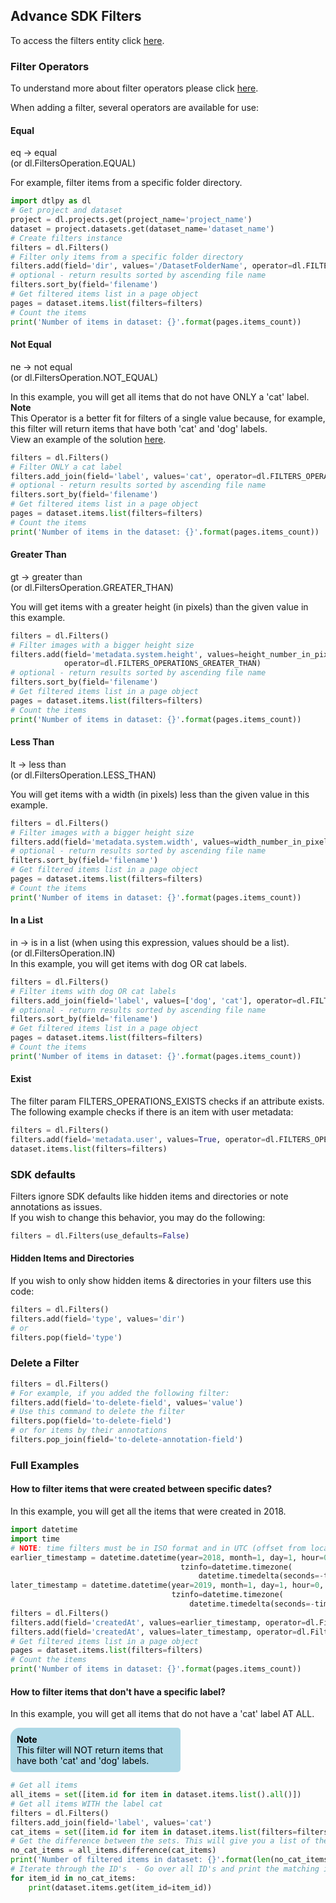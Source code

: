 ## Advance SDK Filters  
To access the filters entity click <a href="https://sdk-docs.dataloop.ai/en/latest/entities.html#module-dtlpy.entities.filters" target="_blank">here</a>.  
### Filter Operators  
To understand more about filter operators please click <a href="https://dataloop.ai/docs/dql-operators" target="_blank">here</a>.  
  
When adding a filter, several operators are available for use:  
  
#### Equal  
eq -> equal  
(or dl.FiltersOperation.EQUAL)  
  
For example, filter items from a specific folder directory.  

```python
import dtlpy as dl
# Get project and dataset
project = dl.projects.get(project_name='project_name')
dataset = project.datasets.get(dataset_name='dataset_name')
# Create filters instance
filters = dl.Filters()
# Filter only items from a specific folder directory
filters.add(field='dir', values='/DatasetFolderName', operator=dl.FILTERS_OPERATIONS_EQUAL)
# optional - return results sorted by ascending file name 
filters.sort_by(field='filename')
# Get filtered items list in a page object
pages = dataset.items.list(filters=filters)
# Count the items
print('Number of items in dataset: {}'.format(pages.items_count))
```
#### Not Equal  
ne -> not equal  
(or dl.FiltersOperation.NOT_EQUAL)  
  
In this example, you will get all items that do not have ONLY a 'cat' label.  
**Note**  
This Operator is a better fit for filters of a single value because, for example, this filter will return items that have both 'cat' and 'dog' labels.  
View an example of the solution [here](#how-to-filter-items-that-dont-have-a-specific-label).  

```python
filters = dl.Filters()
# Filter ONLY a cat label
filters.add_join(field='label', values='cat', operator=dl.FILTERS_OPERATIONS_NOT_EQUAL)
# optional - return results sorted by ascending file name 
filters.sort_by(field='filename')
# Get filtered items list in a page object
pages = dataset.items.list(filters=filters)
# Count the items
print('Number of items in the dataset: {}'.format(pages.items_count))
```
#### Greater Than  
gt -> greater than  
(or dl.FiltersOperation.GREATER_THAN)  
  
You will get items with a greater height (in pixels) than the given value in this example.  

```python
filters = dl.Filters()
# Filter images with a bigger height size
filters.add(field='metadata.system.height', values=height_number_in_pixels,
            operator=dl.FILTERS_OPERATIONS_GREATER_THAN)
# optional - return results sorted by ascending file name 
filters.sort_by(field='filename')
# Get filtered items list in a page object
pages = dataset.items.list(filters=filters)
# Count the items
print('Number of items in dataset: {}'.format(pages.items_count))
```
#### Less Than  
lt -> less than  
(or dl.FiltersOperation.LESS_THAN)  
  
You will get items with a width (in pixels) less than the given value in this example.  

```python
filters = dl.Filters()
# Filter images with a bigger height size
filters.add(field='metadata.system.width', values=width_number_in_pixels, operator=dl.FILTERS_OPERATIONS_LESS_THAN)
# optional - return results sorted by ascending file name 
filters.sort_by(field='filename')
# Get filtered items list in a page object
pages = dataset.items.list(filters=filters)
# Count the items
print('Number of items in dataset: {}'.format(pages.items_count))
```
#### In a List  
in -> is in a list (when using this expression, values should be a list).  
(or dl.FiltersOperation.IN)  
In this example, you will get items with dog OR cat labels.  

```python
filters = dl.Filters()
# Filter items with dog OR cat labels
filters.add_join(field='label', values=['dog', 'cat'], operator=dl.FILTERS_OPERATIONS_IN)
# optional - return results sorted by ascending file name 
filters.sort_by(field='filename')
# Get filtered items list in a page object
pages = dataset.items.list(filters=filters)
# Count the items
print('Number of items in dataset: {}'.format(pages.items_count))
```
#### Exist  
The filter param FILTERS_OPERATIONS_EXISTS checks if an attribute exists. The following example checks if there is an item with user metadata:  

```python
filters = dl.Filters()
filters.add(field='metadata.user', values=True, operator=dl.FILTERS_OPERATIONS_EXISTS)
dataset.items.list(filters=filters)
```
### SDK defaults  
Filters ignore SDK defaults like hidden items and directories or note annotations as issues.  
If you wish to change this behavior, you may do the following:  

```python
filters = dl.Filters(use_defaults=False)
```
#### Hidden Items and Directories  
If you wish to only show hidden items & directories in your filters use this code:  

```python
filters = dl.Filters()
filters.add(field='type', values='dir')
# or
filters.pop(field='type')
```
### Delete a Filter  

```python
filters = dl.Filters()
# For example, if you added the following filter:
filters.add(field='to-delete-field', values='value')
# Use this command to delete the filter
filters.pop(field='to-delete-field')
# or for items by their annotations
filters.pop_join(field='to-delete-annotation-field')
```
### Full Examples  
#### How to filter items that were created between specific dates?  
In this example, you will get all the items that were created in 2018.  

```python
import datetime
import time
# NOTE: time filters must be in ISO format and in UTC (offset from local time). converting using datetime package as follows:
earlier_timestamp = datetime.datetime(year=2018, month=1, day=1, hour=0, minute=0, second=0,
                                      tzinfo=datetime.timezone(
                                          datetime.timedelta(seconds=-time.timezone))).isoformat()
later_timestamp = datetime.datetime(year=2019, month=1, day=1, hour=0, minute=0, second=0,
                                    tzinfo=datetime.timezone(
                                        datetime.timedelta(seconds=-time.timezone))).isoformat()
filters = dl.Filters()
filters.add(field='createdAt', values=earlier_timestamp, operator=dl.FiltersOperations.GREATER_THAN)
filters.add(field='createdAt', values=later_timestamp, operator=dl.FiltersOperations.LESS_THAN)
# Get filtered items list in a page object
pages = dataset.items.list(filters=filters)
# Count the items
print('Number of items in dataset: {}'.format(pages.items_count))
```
#### How to filter items that don't have a specific label?  
In this example, you will get all items that do not have a 'cat' label AT ALL.  
<div style="background-color: lightblue; color: black; width: 50%; padding: 10px; border-radius: 15px 5px 5px 5px;"><b>Note</b><br>  
This filter will NOT return items that have both 'cat' and 'dog' labels.</div>  

```python
# Get all items
all_items = set([item.id for item in dataset.items.list().all()])
# Get all items WITH the label cat
filters = dl.Filters()
filters.add_join(field='label', values='cat')
cat_items = set([item.id for item in dataset.items.list(filters=filters).all()])
# Get the difference between the sets. This will give you a list of the items with no cat
no_cat_items = all_items.difference(cat_items)
print('Number of filtered items in dataset: {}'.format(len(no_cat_items)))
# Iterate through the ID's  - Go over all ID's and print the matching item
for item_id in no_cat_items:
    print(dataset.items.get(item_id=item_id))
```
